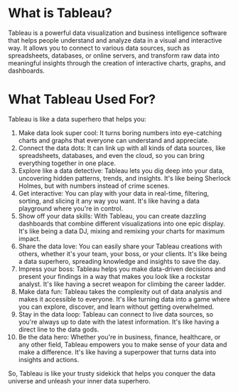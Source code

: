 # **What is Tableau?**

Tableau is a powerful data visualization and business intelligence software that helps people understand and analyze data in a visual and interactive way. It allows you to connect to various data sources, such as spreadsheets, databases, or online servers, and transform raw data into meaningful insights through the creation of interactive charts, graphs, and dashboards.

# **What Tableau Used For?**

Tableau is like a data superhero that helps you:

1. Make data look super cool: It turns boring numbers into eye-catching charts and graphs that everyone can understand and appreciate.
2. Connect the data dots: It can link up with all kinds of data sources, like spreadsheets, databases, and even the cloud, so you can bring everything together in one place.
3. Explore like a data detective: Tableau lets you dig deep into your data, uncovering hidden patterns, trends, and insights. It's like being Sherlock Holmes, but with numbers instead of crime scenes.
4. Get interactive: You can play with your data in real-time, filtering, sorting, and slicing it any way you want. It's like having a data playground where you're in control.
5. Show off your data skills: With Tableau, you can create dazzling dashboards that combine different visualizations into one epic display. It's like being a data DJ, mixing and remixing your charts for maximum impact.
6. Share the data love: You can easily share your Tableau creations with others, whether it's your team, your boss, or your clients. It's like being a data superhero, spreading knowledge and insights to save the day.
7. Impress your boss: Tableau helps you make data-driven decisions and present your findings in a way that makes you look like a rockstar analyst. It's like having a secret weapon for climbing the career ladder.
8. Make data fun: Tableau takes the complexity out of data analysis and makes it accessible to everyone. It's like turning data into a game where you can explore, discover, and learn without getting overwhelmed.
9. Stay in the data loop: Tableau can connect to live data sources, so you're always up to date with the latest information. It's like having a direct line to the data gods.
10. Be the data hero: Whether you're in business, finance, healthcare, or any other field, Tableau empowers you to make sense of your data and make a difference. It's like having a superpower that turns data into insights and actions.

So, Tableau is like your trusty sidekick that helps you conquer the data universe and unleash your inner data superhero.
